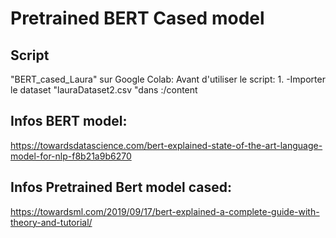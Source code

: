 # Pretrained BERT Cased model

## Script
"BERT_cased_Laura" sur Google Colab:
Avant d'utiliser le script: 1. -Importer le dataset "lauraDataset2.csv "dans :/content

## Infos BERT model:  
https://towardsdatascience.com/bert-explained-state-of-the-art-language-model-for-nlp-f8b21a9b6270
## Infos Pretrained Bert model cased: 
https://towardsml.com/2019/09/17/bert-explained-a-complete-guide-with-theory-and-tutorial/

